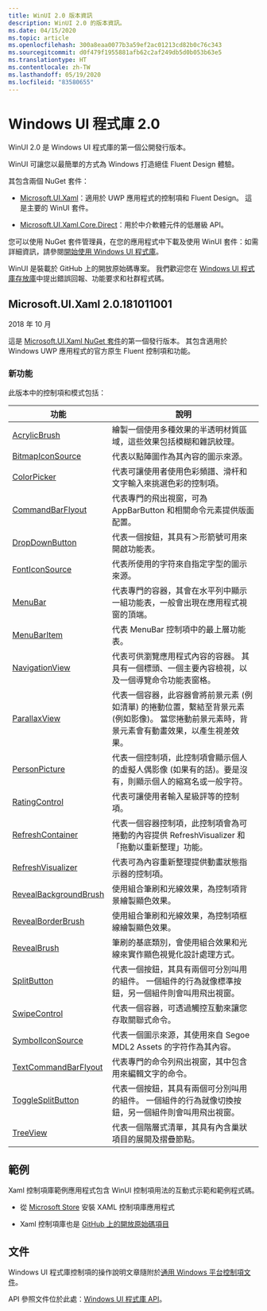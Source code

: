 ```yaml
---
title: WinUI 2.0 版本資訊
description: WinUI 2.0 的版本資訊。
ms.date: 04/15/2020
ms.topic: article
ms.openlocfilehash: 300a8eaa0077b3a59ef2ac01213cd82b0c76c343
ms.sourcegitcommit: d0f479f1955881afb62c2af249db5d0b053b63e5
ms.translationtype: HT
ms.contentlocale: zh-TW
ms.lasthandoff: 05/19/2020
ms.locfileid: "83580655"
---
```

# <a name="windows-ui-library-20"></a>Windows UI 程式庫 2.0

WinUI 2.0 是 Windows UI 程式庫的第一個公開發行版本。

WinUI 可讓您以最簡單的方式為 Windows 打造絕佳 Fluent Design 體驗。

其包含兩個 NuGet 套件：

* [Microsoft.UI.Xaml](https://www.nuget.org/packages/Microsoft.UI.Xaml)：適用於 UWP 應用程式的控制項和 Fluent Design。 這是主要的 WinUI 套件。

* [Microsoft.UI.Xaml.Core.Direct](https://www.nuget.org/packages/Microsoft.UI.Xaml.Core.Direct)：用於中介軟體元件的低層級 API。

您可以使用 NuGet 套件管理員，在您的應用程式中下載及使用 WinUI 套件：如需詳細資訊，請參閱[開始使用 Windows UI 程式庫](https://docs.microsoft.com/uwp/toolkits/winui/getting-started)。

WinUI 是裝載於 GitHub 上的開放原始碼專案。 我們歡迎您在 [Windows UI 程式庫存放庫](https://aka.ms/winui)中提出錯誤回報、功能要求和社群程式碼。

## <a name="microsoftuixaml-20181011001"></a>Microsoft.UI.Xaml 2.0.181011001

2018 年 10 月

這是 [Microsoft.UI.Xaml NuGet 套件](https://www.nuget.org/packages/Microsoft.UI.Xaml)的第一個發行版本。 其包含適用於 Windows UWP 應用程式的官方原生 Fluent 控制項和功能。

### <a name="new-features"></a>新功能

此版本中的控制項和模式包括：

| 功能 | 說明 |
| --- | --- |
|[AcrylicBrush]( https://docs.microsoft.com/uwp/api/microsoft.ui.xaml.media.acrylicbrush)| 繪製一個使用多種效果的半透明材質區域，這些效果包括模糊和雜訊紋理。|
|[BitmapIconSource]( https://docs.microsoft.com/uwp/api/microsoft.ui.xaml.controls.bitmapiconsource)| 代表以點陣圖作為其內容的圖示來源。|
|[ColorPicker]( https://docs.microsoft.com/uwp/api/microsoft.ui.xaml.controls.colorpicker)| 代表可讓使用者使用色彩頻譜、滑杆和文字輸入來挑選色彩的控制項。|
|[CommandBarFlyout](https://docs.microsoft.com/uwp/api/microsoft.ui.xaml.controls.commandbarflyout)|代表專門的飛出視窗，可為 AppBarButton 和相關命令元素提供版面配置。|
|[DropDownButton](https://docs.microsoft.com/uwp/api/microsoft.ui.xaml.controls.dropdownbutton)|代表一個按鈕，其具有＞形箭號可用來開啟功能表。|
|[FontIconSource ](https://docs.microsoft.com/uwp/api/microsoft.ui.xaml.controls.fonticonsource)|代表所使用的字符來自指定字型的圖示來源。|
|[MenuBar](https://docs.microsoft.com/uwp/api/microsoft.ui.xaml.controls.menubar)|代表專門的容器，其會在水平列中顯示一組功能表，一般會出現在應用程式視窗的頂端。|
|[MenuBarItem](https://docs.microsoft.com/uwp/api/microsoft.ui.xaml.controls.menubaritem)|代表 MenuBar 控制項中的最上層功能表。|
|[NavigationView](https://docs.microsoft.com/uwp/api/microsoft.ui.xaml.controls.navigationview)|代表可供瀏覽應用程式內容的容器。 其具有一個標頭、一個主要內容檢視，以及一個導覽命令功能表窗格。|
|[ParallaxView](https://docs.microsoft.com/uwp/api/microsoft.ui.xaml.controls.parallaxview)|代表一個容器，此容器會將前景元素 (例如清單) 的捲動位置，繫結至背景元素 (例如影像)。 當您捲動前景元素時，背景元素會有動畫效果，以產生視差效果。|
|[PersonPicture](https://docs.microsoft.com/uwp/api/microsoft.ui.xaml.controls.personpicture)|代表一個控制項，此控制項會顯示個人的虛擬人偶影像 (如果有的話)。要是沒有，則顯示個人的縮寫名或一般字符。|
|[RatingControl](https://docs.microsoft.com/uwp/api/microsoft.ui.xaml.controls.ratingcontrol)|代表可讓使用者輸入星級評等的控制項。|
|[RefreshContainer](https://docs.microsoft.com/uwp/api/microsoft.ui.xaml.controls.refreshcontainer)|代表一個容器控制項，此控制項會為可捲動的內容提供 RefreshVisualizer 和「拖動以重新整理」功能。|
|[RefreshVisualizer](https://docs.microsoft.com/uwp/api/microsoft.ui.xaml.controls.refreshvisualizer)|代表可為內容重新整理提供動畫狀態指示器的控制項。|
|[RevealBackgroundBrush](https://docs.microsoft.com/uwp/api/microsoft.ui.xaml.media.revealbackgroundbrush)|使用組合筆刷和光線效果，為控制項背景繪製顯色效果。|
|[RevealBorderBrush](https://docs.microsoft.com/uwp/api/microsoft.ui.xaml.media.revealborderbrush)|使用組合筆刷和光線效果，為控制項框線繪製顯色效果。|
|[RevealBrush](https://docs.microsoft.com/uwp/api/microsoft.ui.xaml.media.revealbrush)|筆刷的基底類別，會使用組合效果和光線來實作顯色視覺化設計處理方式。|
|[SplitButton](https://docs.microsoft.com/uwp/api/microsoft.ui.xaml.controls.splitbutton)|代表一個按鈕，其具有兩個可分別叫用的組件。 一個組件的行為就像標準按鈕，另一個組件則會叫用飛出視窗。|
|[SwipeControl](https://docs.microsoft.com/uwp/api/microsoft.ui.xaml.controls.swipecontrol)|代表一個容器，可透過觸控互動來讓您存取關聯式命令。|
|[SymbolIconSource](https://docs.microsoft.com/uwp/api/microsoft.ui.xaml.controls.symboliconsource)|代表一個圖示來源，其使用來自 Segoe MDL2 Assets 的字符作為其內容。|
|[TextCommandBarFlyout](https://docs.microsoft.com/uwp/api/microsoft.ui.xaml.controls.textcommandbarflyout)|代表專門的命令列飛出視窗，其中包含用來編輯文字的命令。|
|[ToggleSplitButton](https://docs.microsoft.com/uwp/api/microsoft.ui.xaml.controls.togglesplitbutton)|代表一個按鈕，其具有兩個可分別叫用的組件。 一個組件的行為就像切換按鈕，另一個組件則會叫用飛出視窗。|
|[TreeView](https://docs.microsoft.com/uwp/api/microsoft.ui.xaml.controls.treeview)|代表一個階層式清單，其具有內含巢狀項目的展開及摺疊節點。|

## <a name="examples"></a>範例

Xaml 控制項庫範例應用程式包含 WinUI 控制項用法的互動式示範和範例程式碼。

* 從 [Microsoft Store](
https://www.microsoft.com/p/xaml-controls-gallery/9msvh128x2zt) 安裝 XAML 控制項庫應用程式

* Xaml 控制項庫也是 [GitHub 上的開放原始碼項目](
https://github.com/Microsoft/Xaml-Controls-Gallery)

## <a name="documentation"></a>文件

Windows UI 程式庫控制項的操作說明文章隨附於[通用 Windows 平台控制項文件](/windows/uwp/design/controls-and-patterns/)。

API 參照文件位於此處：[Windows UI 程式庫 API](/uwp/api/overview/winui/)。
